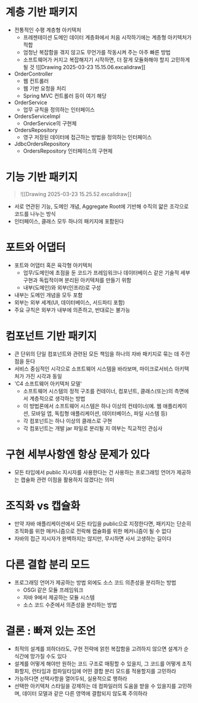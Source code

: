 # 계층 기반 패키지
- 전통적인 수평 계층형 아키텍처
	- 프레젠테이션 도메인 데이터 계층화에서 처음 시작하기에는 계층형 아키텍처가 적합
	- 엄청난 복잡함을 겪지 않고도 무언가를 작동시켜 주는 아주 빠른 방법
	- 소프트웨어가 커지고 복잡해지기 시작하면, 더 잘게 모듈화해야 할지 고민하게 될 것
![[Drawing 2025-03-23 15.15.06.excalidraw]]
- OrderController
	- 웹 컨트롤러
	- 웹 기반 요청을 처리
	- Spring MVC 컨트롤러 등이 여기 해당
- OrderService
	- 업무 규칙을 정의하는 인터페이스
- OrdersServiceImpl
	- OrderService의 구현체
- OrdersRepository
	- 영구 저장된 데이터에 접근하는 방법을 정의하는 인터페이스
- JdbcOrdersRepository
	- OrdersRepository 인터페이스의 구현체

# 기능 기반 패키지
>![[Drawing 2025-03-23 15.25.52.excalidraw]]
- 서로 연관된 기능, 도메인 개념, Aggregate Root에 기반해 수직의 얇은 조각으로 코드를 나누는 방식
- 인터페이스, 클래스 모두 하나의 패키지에 포함된다

# 포트와 어댑터
- 포트와 어댑터 혹은 육각형 아키텍처
	- 업무/도메인에 초점을 둔 코드가 프레임워크나 데이터베이스 같은 기술적 세부 구현과 독립적이며 분리된 아키텍처를 만들기 위함
	- 내부(도메인)와 외부(인프라)로 구성
- 내부는 도메인 개념을 모두 포함
- 외부는 외부 세계(UI, 데이터베이스, 서드파티 포함)
- 주요 규칙은 외부가 내부에 의존하고, 반대로는 불가능

# 컴포넌트 기반 패키지
- 큰 단위의 단일 컴포넌트와 관련된 모든 책임을 하나의 자바 패키지로 묶는 데 주안점을 둔다
- 서비스 중심적인 시각으로 소프트웨어 시스템을 바라보며, 마이크로서비스 아키텍처가 가진 시각과 동일
- 'C4 소프트웨어 아키텍처 모델'
	- 소프트웨어 시스템의 정적 구조를 컨테이너, 컴포넌트, 클래스(또는)의 측면에서 계층적으로 생각하는 방법
	- 이 방법론에서 소프트웨어 시스템은 하나 이상의 컨테이너(예. 웹 애플리케이션, 모바일 앱, 독립형 애플리케이션, 데이터베이스, 파일 시스템 등)
	- 각 컴포넌트는 하나 이상의 클래스로 구현
	- 각 컴포넌트는 개발 jar 파일로 분리될 지 여부는 직교적인 관심사

# 구현 세부사항엔 항상 문제가 있다
- 모든 타입에서 public 지시자를 사용한다는 건 사용하는 프로그래밍 언어가 제공하는 캡슐화 관련 이점을 활용하지 않겠다는 의미

# 조직화 vs 캡슐화
- 만약 자바 애플리케이션에서 모든 타입을 public으로 지정한다면, 패키지는 단순히 조직화를 위한 매커니즘으로 전락해 캡슐화를 위한 메커니즘이 될 수 없다
- 자바의 접근 지시자가 완벽하지는 않지만, 무시하면 사서 고생하는 길이다

# 다른 결합 분리 모드
- 프로그래밍 언어가 제공하는 방법 외에도 소스 코드 의존성을 분리하는 방법
	- OSGi 같은 모듈 프레임워크
	- 자바 9에서 제공하는 모듈 시스템
	- 소스 코드 수준에서 의존성을 분리하는 방법

# 결론 : 빠져 있는 조언
- 최적의 설계를 꾀하더라도, 구현 전략에 얽힌 복잡함을 고려하지 않으면 설계가 순식간에 망가질 수도 있다
- 설계를 어떻게 해야만 원하는 코드 구조로 매핑할 수 있을지, 그 코드를 어떻게 조직화할지, 런타임과 컴파일타임에 어떤 결합 분리 모드를 적용할지를 고민하라
- 가능하다면 선택사항을 열어두되, 실용적으로 행하라
- 선택한 아키텍처 스타일을 강제하는 데 컴파일러의 도움을 받을 수 있을지를 고민하며, 데이터 모델과 같은 다른 영역에 결합되지 않도록 주의하라




